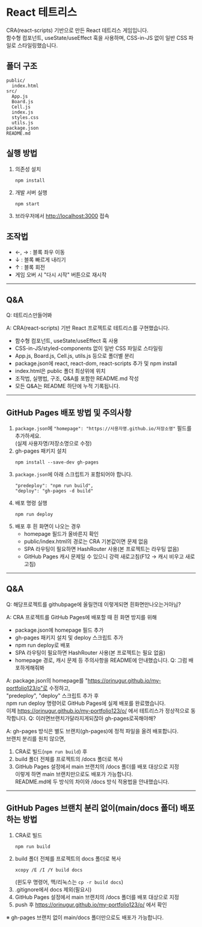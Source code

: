 # React 테트리스

CRA(react-scripts) 기반으로 만든 React 테트리스 게임입니다.  
함수형 컴포넌트, useState/useEffect 훅을 사용하며, CSS-in-JS 없이 일반 CSS 파일로 스타일링했습니다.

## 폴더 구조
```
public/
  index.html
src/
  App.js
  Board.js
  Cell.js
  index.js
  styles.css
  utils.js
package.json
README.md
```

## 실행 방법
1. 의존성 설치  
   ```
   npm install
   ```
2. 개발 서버 실행  
   ```
   npm start
   ```
3. 브라우저에서 [http://localhost:3000](http://localhost:3000) 접속

## 조작법
- ←, → : 블록 좌우 이동
- ↓ : 블록 빠르게 내리기
- ↑ : 블록 회전
- 게임 오버 시 "다시 시작" 버튼으로 재시작

---

## Q&A

Q: 테트리스만들어봐

A: CRA(react-scripts) 기반 React 프로젝트로 테트리스를 구현했습니다.  
- 함수형 컴포넌트, useState/useEffect 훅 사용  
- CSS-in-JS/styled-components 없이 일반 CSS 파일로 스타일링  
- App.js, Board.js, Cell.js, utils.js 등으로 폴더별 분리  
- package.json에 react, react-dom, react-scripts 추가 및 npm install  
- index.html은 public 폴더 최상위에 위치  
- 조작법, 실행법, 구조, Q&A를 포함한 README.md 작성  
- 모든 Q&A는 README 하단에 누적 기록됩니다.
---

## GitHub Pages 배포 방법 및 주의사항

1. `package.json`에 `"homepage": "https://사용자명.github.io/저장소명"` 필드를 추가하세요.  
   (실제 사용자명/저장소명으로 수정)
2. gh-pages 패키지 설치  
   ```
   npm install --save-dev gh-pages
   ```
3. `package.json`에 아래 스크립트가 포함되어야 합니다.
   ```
   "predeploy": "npm run build",
   "deploy": "gh-pages -d build"
   ```
4. 배포 명령 실행  
   ```
   npm run deploy
   ```
5. 배포 후 흰 화면이 나오는 경우  
   - homepage 필드가 올바른지 확인
   - public/index.html의 경로는 CRA 기본값이면 문제 없음
   - SPA 라우팅이 필요하면 HashRouter 사용(본 프로젝트는 라우팅 없음)
   - GitHub Pages 캐시 문제일 수 있으니 강력 새로고침(F12 → 캐시 비우고 새로고침)

---

## Q&A

Q: 해당프로젝트를 githubpage에 올릴껀데 이렇게되면  흰화면만나오는거아님?

A: CRA 프로젝트를 GitHub Pages에 배포할 때 흰 화면 방지를 위해  
- package.json에 homepage 필드 추가  
- gh-pages 패키지 설치 및 deploy 스크립트 추가  
- npm run deploy로 배포  
- SPA 라우팅이 필요하면 HashRouter 사용(본 프로젝트는 필요 없음)  
- homepage 경로, 캐시 문제 등 주의사항을 README에 안내했습니다.
Q: 그럼 배포하게해줘봐

A: package.json의 homepage를 "https://orinugur.github.io/my-portfolio123/o"로 수정하고,  
"predeploy", "deploy" 스크립트 추가 후  
npm run deploy 명령어로 GitHub Pages에 실제 배포를 완료했습니다.  
이제 https://orinugur.github.io/my-portfolio123/o/ 에서 테트리스가 정상적으로 동작합니다.
Q: 이러면브랜치가달라지게되잖아 gh-pages로꼭해야해?

A: gh-pages 방식은 별도 브랜치(gh-pages)에 정적 파일을 올려 배포합니다.  
브랜치 분리를 원치 않으면,  
1. CRA로 빌드(`npm run build`) 후  
2. build 폴더 전체를 프로젝트의 /docs 폴더로 복사  
3. GitHub Pages 설정에서 main 브랜치의 /docs 폴더를 배포 대상으로 지정  
이렇게 하면 main 브랜치만으로도 배포가 가능합니다.  
README.md에 두 방식의 차이와 /docs 방식 적용법을 안내했습니다.
---

## GitHub Pages 브랜치 분리 없이(main/docs 폴더) 배포하는 방법

1. CRA로 빌드  
   ```
   npm run build
   ```
2. build 폴더 전체를 프로젝트의 docs 폴더로 복사  
   ```
   xcopy /E /I /Y build docs
   ```
   (윈도우 명령어, 맥/리눅스는 `cp -r build docs`)
3. .gitignore에서 docs 제외(필요시)
4. GitHub Pages 설정에서 main 브랜치의 /docs 폴더를 배포 대상으로 지정
5. push 후 https://orinugur.github.io/my-portfolio123/o/ 에서 확인

※ gh-pages 브랜치 없이 main/docs 폴더만으로도 배포가 가능합니다.